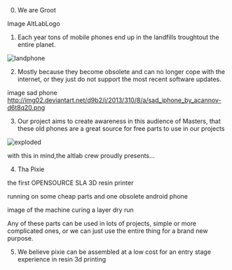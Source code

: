 0. We are Groot

Image AltLabLogo

1. Each year tons of mobile phones end up in the landfills troughtout the entire planet.

![landphone](http://planetmattersandmore.com/wp-content/uploads/2015/10/CellPhones.jpg)

2. Mostly because they become obsolete and can no longer cope with the internet, or they just do not support the most recent software updates.

image sad phone http://img02.deviantart.net/d9b2/i/2013/310/8/a/sad_iphone_by_acannov-d6t8q20.png

3. Our project aims to create awareness in this audience of Masters, that these old phones are a great source for free parts to use in  our projects

![exploded](https://amp.businessinsider.com/images/5a0313de3dbef4e3058b489d-750-675.jpg)

with this in mind,the altlab crew proudly presents...

4. Tha Pixie

the first OPENSOURCE SLA 3D resin printer

running on some cheap parts and one obsolete android phone

image of the machine curing a layer dry run

Any of these parts can be used in lots of projects, simple or more complicated ones, or we can just use the entire thing for a brand new purpose.

5. We believe pixie can be assembled at a low cost for an entry stage experience in resin 3d printing
